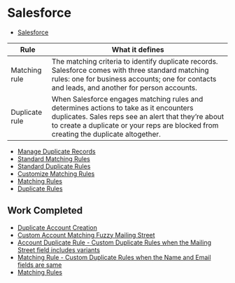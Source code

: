 # Salesforce

* [Salesforce](https://meraqimedical.lightning.force.com/lightning/o/Account/list?filterName=00B6A000004zy8BUAQ)


| Rule | What it defines |
| ---- | ---- |
| Matching rule | The matching criteria to identify duplicate records. Salesforce comes with three standard matching rules: one for business accounts; one for contacts and leads, and another for person accounts. |
| Duplicate rule | When Salesforce engages matching rules and determines actions to take as it encounters duplicates.  Sales reps see an alert that they’re about to create a duplicate or your reps are blocked from creating the duplicate altogether. |

* [Manage Duplicate Records](https://help.salesforce.com/articleView?id=managing_duplicates_overview.htm)
* [Standard Matching Rules](https://help.salesforce.com/articleView?id=matching_rules_standard_rules.htm)
* [Standard Duplicate Rules](https://help.salesforce.com/articleView?id=duplicate_rules_standard_rules.htm)
* [Customize Matching Rules](https://help.salesforce.com/articleView?id=matching_rules_create.htm)
* [Matching Rules](https://help.salesforce.com/articleView?id=matching_rule_map_of_reference.htm)
* [Duplicate Rules](https://help.salesforce.com/articleView?id=duplicate_rules_map_of_reference.htm)

## Work Completed
* [Duplicate Account Creation](https://meraqimedical.my.salesforce.com/0706A000000R6tu)
* [Custom Account Matching Fuzzy Mailing Street](https://meraqimedical.my.salesforce.com/0JD6A000005sJel)
* [Account Duplicate Rule - Custom Duplicate Rules when the Mailing Street field includes variants](https://meraqimedical.my.salesforce.com/0Bm6A000001oeyF?setupid=DuplicateRules)
* [Matching Rule - Custom Duplicate Rules when the Name and Email fields are same](https://meraqimedical.my.salesforce.com/0JD6A000005sJeq)
* [Matching Rules](https://meraqimedical.my.salesforce.com/0JD?retURL=%2Fui%2Fsetup%2FSetup%3Fsetupid%3DDuplicateManagement&setupid=MatchingRules)
